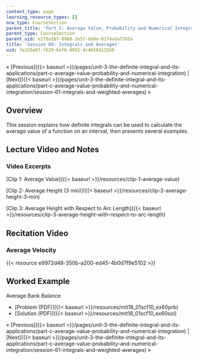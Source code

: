```yaml
---
content_type: page
learning_resource_types: []
ocw_type: CourseSection
parent_title: 'Part C: Average Value, Probability and Numerical Integration'
parent_type: CourseSection
parent_uid: e1f8a1b7-89b8-3e57-da0e-01f4ada7283a
title: 'Session 60: Integrals and Averages'
uid: 7e226a8f-f629-6ef6-9052-4c46584132b9
---
```


« [Previous]({{< baseurl >}}/pages/unit-3-the-definite-integral-and-its-applications/part-c-average-value-probability-and-numerical-integration) | [Next]({{< baseurl >}}/pages/unit-3-the-definite-integral-and-its-applications/part-c-average-value-probability-and-numerical-integration/session-61-integrals-and-weighted-averages) »

Overview
--------

This session explains how definite integrals can be used to calculate the average value of a function on an interval, then presents several examples.

Lecture Video and Notes
-----------------------

### Video Excerpts

[Clip 1: Average Value]({{< baseurl >}}/resources/clip-1-average-value)

[Clip 2: Average Height (3 min)]({{< baseurl >}}/resources/clip-2-average-height-3-min)

[Clip 3: Average Height with Respect to Arc Length]({{< baseurl >}}/resources/clip-3-average-height-with-respect-to-arc-length)

Recitation Video
----------------

### Average Velocity

{{< resource e9972d48-350b-a200-ed45-4b0d7f9e5102 >}}

Worked Example
--------------

Average Bank Balance

*   [Problem (PDF)]({{< baseurl >}}/resources/mit18_01scf10_ex60prb)
*   [Solution (PDF)]({{< baseurl >}}/resources/mit18_01scf10_ex60sol)

« [Previous]({{< baseurl >}}/pages/unit-3-the-definite-integral-and-its-applications/part-c-average-value-probability-and-numerical-integration) | [Next]({{< baseurl >}}/pages/unit-3-the-definite-integral-and-its-applications/part-c-average-value-probability-and-numerical-integration/session-61-integrals-and-weighted-averages) »